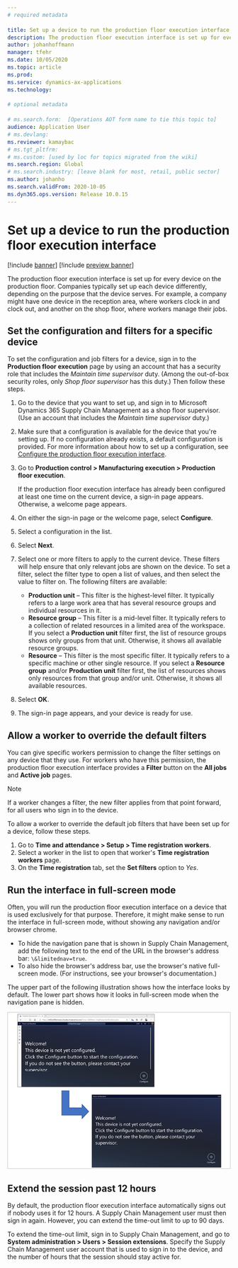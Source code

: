```yaml
---
# required metadata

title: Set up a device to run the production floor execution interface
description: The production floor execution interface is set up for every device on the production floor. Companies typically set up each device differently, depending on the purpose that the device serves. For example, a company might have one device in the reception area, where workers clock in and clock out, and another on the shop floor, where workers manage their jobs.
author: johanhoffmann
manager: tfehr
ms.date: 10/05/2020
ms.topic: article
ms.prod: 
ms.service: dynamics-ax-applications
ms.technology: 

# optional metadata

# ms.search.form:  [Operations AOT form name to tie this topic to]
audience: Application User
# ms.devlang: 
ms.reviewer: kamaybac
# ms.tgt_pltfrm: 
# ms.custom: [used by loc for topics migrated from the wiki]
ms.search.region: Global
# ms.search.industry: [leave blank for most, retail, public sector]
ms.author: johanho
ms.search.validFrom: 2020-10-05
ms.dyn365.ops.version: Release 10.0.15
---
```


# Set up a device to run the production floor execution interface

[!include [banner](../includes/banner.md)]
[!include [preview banner](../includes/preview-banner.md)]

The production floor execution interface is set up for every device on the production floor. Companies typically set up each device differently, depending on the purpose that the device serves. For example, a company might have one device in the reception area, where workers clock in and clock out, and another on the shop floor, where workers manage their jobs.

## Set the configuration and filters for a specific device

To set the configuration and job filters for a device, sign in to the **Production floor execution** page by using an account that has a security role that includes the *Maintain time supervisor* duty. (Among the out-of-box security roles, only *Shop floor supervisor* has this duty.) Then follow these steps.

1. Go to the device that you want to set up, and sign in to Microsoft Dynamics 365 Supply Chain Management as a shop floor supervisor. (Use an account that includes the *Maintain time supervisor* duty.)
1. Make sure that a configuration is available for the device that you're setting up. If no configuration already exists, a default configuration is provided. For more information about how to set up a configuration, see [Configure the production floor execution interface](production-floor-execution-configure.md).
1. Go to **Production control \> Manufacturing execution \> Production floor execution**.

    If the production floor execution interface has already been configured at least one time on the current device, a sign-in page appears. Otherwise, a welcome page appears.

1. On either the sign-in page or the welcome page, select **Configure**.
1. Select a configuration in the list.
1. Select **Next**.
1. Select one or more filters to apply to the current device. These filters will help ensure that only relevant jobs are shown on the device. To set a filter, select the filter type to open a list of values, and then select the value to filter on. The following filters are available:

    - **Production unit** – This filter is the highest-level filter. It typically refers to a large work area that has several resource groups and individual resources in it.
    - **Resource group** – This filter is a mid-level filter. It typically refers to a collection of related resources in a limited area of the workspace. If you select a **Production unit** filter first, the list of resource groups shows only groups from that unit. Otherwise, it shows all available resource groups.
    - **Resource** – This filter is the most specific filter. It typically refers to a specific machine or other single resource. If you select a **Resource group** and/or **Production unit** filter first, the list of resources shows only resources from that group and/or unit. Otherwise, it shows all available resources.

1. Select **OK**.
1. The sign-in page appears, and your device is ready for use.

## Allow a worker to override the default filters

You can give specific workers permission to change the filter settings on any device that they use. For workers who have this permission, the production floor execution interface provides a **Filter** button on the **All jobs** and **Active job** pages.

> [!NOTE]
> If a worker changes a filter, the new filter applies from that point forward, for all users who sign in to the device.

To allow a worker to override the default job filters that have been set up for a device, follow these steps.

1. Go to **Time and attendance \> Setup \> Time registration workers**.
1. Select a worker in the list to open that worker's **Time registration workers** page.
1. On the **Time registration** tab, set the **Set filters** option to *Yes*.

## Run the interface in full-screen mode

Often, you will run the production floor execution interface on a device that is used exclusively for that purpose. Therefore, it might make sense to run the interface in full-screen mode, without showing any navigation and/or browser chrome.

- To hide the navigation pane that is shown in Supply Chain Management, add the following text to the end of the URL in the browser's address bar: `\&limitednav=true`.
- To also hide the browser's address bar, use the browser's native full-screen mode. (For instructions, see your browser's documentation.)

The upper part of the following illustration shows how the interface looks by default. The lower part shows how it looks in full-screen mode when the navigation pane is hidden.

![Standard vs. full-screen interface](media/pfei-full-screen.png "Standard vs. full-screen interface")

## Extend the session past 12 hours

By default, the production floor execution interface automatically signs out if nobody uses it for 12 hours. A Supply Chain Management user must then sign in again. However, you can extend the time-out limit to up to 90 days.

To extend the time-out limit, sign in to Supply Chain Management, and go to **System administration \> Users \> Session extensions**. Specify the Supply Chain Management user account that is used to sign in to the device, and the number of hours that the session should stay active for.
